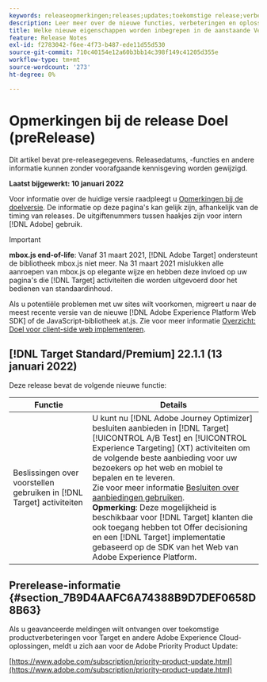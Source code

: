 ```yaml
---
keywords: releaseopmerkingen;releases;updates;toekomstige release;verbeteringen;nieuwe functies;oplossingen;updates;pre-release
description: Leer meer over de nieuwe functies, verbeteringen en oplossingen in de komende release van Adobe Target, waaronder SDK's, API's en JavaScript-bibliotheken.
title: Welke nieuwe eigenschappen worden inbegrepen in de aanstaande Versie?
feature: Release Notes
exl-id: f2783042-f6ee-4f73-b487-ede11d55d530
source-git-commit: 710c40154e12a60b3bb14c398f149c41205d355e
workflow-type: tm+mt
source-wordcount: '273'
ht-degree: 0%

---
```


# Opmerkingen bij de release Doel (preRelease)

Dit artikel bevat pre-releasegegevens. Releasedatums, -functies en andere informatie kunnen zonder voorafgaande kennisgeving worden gewijzigd.

**Laatst bijgewerkt: 10 januari 2022**

Voor informatie over de huidige versie raadpleegt u [Opmerkingen bij de doelversie](release-notes.md). De informatie op deze pagina&#39;s kan gelijk zijn, afhankelijk van de timing van releases. De uitgiftenummers tussen haakjes zijn voor intern [!DNL Adobe] gebruik.

>[!IMPORTANT]
>
>**mbox.js end-of-life**: Vanaf 31 maart 2021, [!DNL Adobe Target] ondersteunt de bibliotheek mbox.js niet meer. Na 31 maart 2021 mislukken alle aanroepen van mbox.js op elegante wijze en hebben deze invloed op uw pagina&#39;s die [!DNL Target] activiteiten die worden uitgevoerd door het bedienen van standaardinhoud.
>
>Als u potentiële problemen met uw sites wilt voorkomen, migreert u naar de meest recente versie van de nieuwe [!DNL Adobe Experience Platform Web SDK] of de JavaScript-bibliotheek at.js. Zie voor meer informatie [Overzicht: Doel voor client-side web implementeren](/help/c-implementing-target/c-implementing-target-for-client-side-web/implement-target-for-client-side-web.md).

## [!DNL Target Standard/Premium] 22.1.1 (13 januari 2022)

Deze release bevat de volgende nieuwe functie:

| Functie | Details |
| --- | --- |
| Beslissingen over voorstellen gebruiken in [!DNL Target] activiteiten | U kunt nu [!DNL Adobe Journey Optimizer] besluiten aanbieden in [!DNL Target] [!UICONTROL A/B Test] en [!UICONTROL Experience Targeting] (XT) activiteiten om de volgende beste aanbieding voor uw bezoekers op het web en mobiel te bepalen en te leveren.<br>Zie voor meer informatie [Besluiten over aanbiedingen gebruiken](/help/c-integrating-target-with-mac/ajo/offer-decision.md).<br>**Opmerking**: Deze mogelijkheid is beschikbaar voor [!DNL Target] klanten die ook toegang hebben tot Offer decisioning en een [!DNL Target] implementatie gebaseerd op de SDK van het Web van Adobe Experience Platform. |

## Prerelease-informatie {#section_7B9D4AAFC6A74388B9D7DEF0658D8B63}

Als u geavanceerde meldingen wilt ontvangen over toekomstige productverbeteringen voor Target en andere Adobe Experience Cloud-oplossingen, meldt u zich aan voor de Adobe Priority Product Update:

[https://www.adobe.com/subscription/priority-product-update.html](https://www.adobe.com/subscription/priority-product-update.html)
